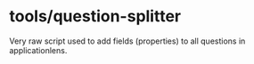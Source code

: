 # tools/question-splitter

Very raw script used to add fields (properties) to all questions in applicationlens.

